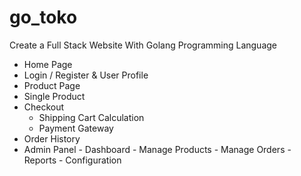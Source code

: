 # go_toko

Create a Full Stack Website With Golang Programming Language

- Home Page
- Login / Register & User Profile
- Product Page
- Single Product
- Checkout
     - Shipping Cart Calculation
     - Payment Gateway
- Order History
- Admin Panel
      - Dashboard
      - Manage Products
      - Manage Orders
      - Reports
      - Configuration
